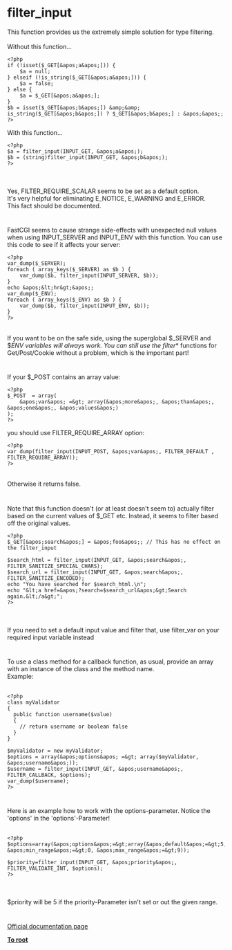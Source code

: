 # filter_input



This function provides us the extremely simple solution for type filtering.<br><br>Without this function...<br>

```
<?php
if (!isset($_GET[&apos;a&apos;])) {
    $a = null;
} elseif (!is_string($_GET[&apos;a&apos;])) {
    $a = false;
} else {
    $a = $_GET[&apos;a&apos;];
}
$b = isset($_GET[&apos;b&apos;]) &amp;&amp; is_string($_GET[&apos;b&apos;]) ? $_GET[&apos;b&apos;] : &apos;&apos;;
?>
```


With this function...


```
<?php
$a = filter_input(INPUT_GET, &apos;a&apos;);
$b = (string)filter_input(INPUT_GET, &apos;b&apos;);
?>
```
<br><br>Yes, FILTER_REQUIRE_SCALAR seems to be set as a default option. <br>It&apos;s very helpful for eliminating E_NOTICE, E_WARNING and E_ERROR. <br>This fact should be documented.  

#

FastCGI seems to cause strange side-effects with unexpected null values when using INPUT_SERVER and INPUT_ENV with this function. You can use this code to see if it affects your server:<br>

```
<?php
var_dump($_SERVER);
foreach ( array_keys($_SERVER) as $b ) {
    var_dump($b, filter_input(INPUT_SERVER, $b));
}
echo &apos;&lt;hr&gt;&apos;;
var_dump($_ENV);
foreach ( array_keys($_ENV) as $b ) {
    var_dump($b, filter_input(INPUT_ENV, $b));
}
?>
```
<br>If you want to be on the safe side, using the superglobal $_SERVER and $_ENV variables will always work. You can still use the filter_* functions for Get/Post/Cookie without a problem, which is the important part!  

#

If your $_POST contains an array value:<br>

```
<?php
$_POST  = array(
    &apos;var&apos; =&gt; array(&apos;more&apos;, &apos;than&apos;, &apos;one&apos;, &apos;values&apos;)
);
?>
```

you should use FILTER_REQUIRE_ARRAY option:


```
<?php
var_dump(filter_input(INPUT_POST, &apos;var&apos;, FILTER_DEFAULT , FILTER_REQUIRE_ARRAY));
?>
```
<br>Otherwise it returns false.  

#

Note that this function doesn&apos;t (or at least doesn&apos;t seem to) actually filter based on the current values of $_GET etc. Instead, it seems to filter based off the original values.<br>

```
<?php
$_GET[&apos;search&apos;] = &apos;foo&apos;; // This has no effect on the filter_input

$search_html = filter_input(INPUT_GET, &apos;search&apos;, FILTER_SANITIZE_SPECIAL_CHARS);
$search_url = filter_input(INPUT_GET, &apos;search&apos;, FILTER_SANITIZE_ENCODED);
echo "You have searched for $search_html.\n";
echo "&lt;a href=&apos;?search=$search_url&apos;&gt;Search again.&lt;/a&gt;";
?>
```
<br><br>If you need to set a default input value and filter that, use filter_var on your required input variable instead  

#

To use a class method for a callback function, as usual, provide an array with an instance of the class and the method name.<br>Example:<br><br>

```
<?php
class myValidator
{
  public function username($value)
  {
    // return username or boolean false
  }
}

$myValidator = new myValidator;
$options = array(&apos;options&apos; =&gt; array($myValidator, &apos;username&apos;));
$username = filter_input(INPUT_GET, &apos;username&apos;, FILTER_CALLBACK, $options);
var_dump($username);
?>
```
  

#

Here is an example how to work with the options-parameter. Notice the &apos;options&apos; in the &apos;options&apos;-Parameter!<br><br>

```
<?php
$options=array(&apos;options&apos;=&gt;array(&apos;default&apos;=&gt;5, &apos;min_range&apos;=&gt;0, &apos;max_range&apos;=&gt;9));

$priority=filter_input(INPUT_GET, &apos;priority&apos;, FILTER_VALIDATE_INT, $options);
?>
```
<br><br>$priority will be 5 if the priority-Parameter isn&apos;t set or out the given range.  

#

[Official documentation page](https://www.php.net/manual/en/function.filter-input.php)

**[To root](/README.md)**